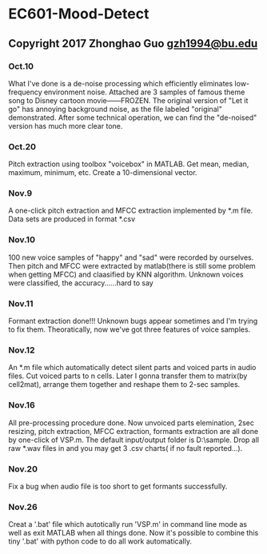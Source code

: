 # EC601-Mood-Detect
## Copyright 2017 Zhonghao Guo gzh1994@bu.edu
### Oct.10
What I've done is a de-noise processing which efficiently eliminates low-frequency environment noise.
Attached are 3 samples of famous theme song to Disney cartoon movie——FROZEN. The original version of "Let it go" has annoying background noise, as the file labeled "original" demonstrated. After some technical operation, we can find the "de-noised" version has much more clear tone. 

### Oct.20
Pitch extraction using toolbox "voicebox" in MATLAB. Get mean, median, maximum, minimum, etc. Create a 10-dimensional vector. 

### Nov.9
A one-click pitch extraction and MFCC extraction implemented by *.m file. Data sets are produced in format *.csv

### Nov.10
100 new voice samples of "happy" and "sad" were recorded by ourselves. Then pitch and MFCC were extracted by matlab(there is still some problem when getting MFCC) and claasified by KNN algorithm. Unknown voices were classified, the accuracy......hard to say

### Nov.11
Formant extraction done!!! Unknown bugs appear sometimes and I'm trying to fix them. Theoratically, now we've got three features of voice samples.  

### Nov.12
An *.m file which automatically detect silent parts and voiced parts in audio files. Cut voiced parts to n cells. Later I gonna transfer them to matrix(by cell2mat), arrange them together and reshape them to 2-sec samples.

### Nov.16
All pre-processing procedure done. Now unvoiced parts elemination, 2sec resizing, pitch extraction, MFCC extraction, formants extraction are all done by one-click of VSP.m. The default input/output folder is D:\sample\. Drop all raw *.wav files in and you may get 3 .csv charts( if no fault reported...).

### Nov.20
Fix a bug when audio file is too short to get formants successfully. 

### Nov.26
Creat a '.bat' file which autotically run 'VSP.m' in command line mode as well as exit MATLAB when all things done. Now it's possible to combine this tiny '.bat' with python code to do all work automatically.
